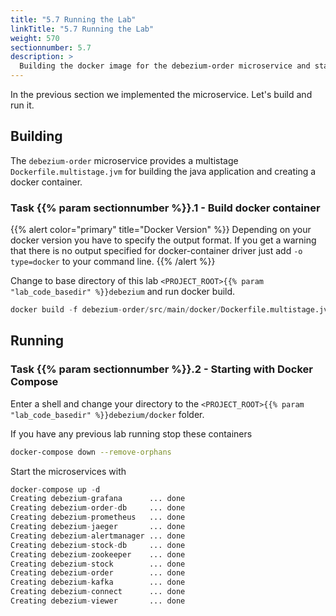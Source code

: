 ```yaml
---
title: "5.7 Running the Lab"
linkTitle: "5.7 Running the Lab"
weight: 570
sectionnumber: 5.7
description: >
  Building the docker image for the debezium-order microservice and start the environment.
---
```


In the previous section we implemented the microservice. Let's build and run it.


## Building

The `debezium-order` microservice provides a multistage `Dockerfile.multistage.jvm` for building the java application and creating a docker container.


### Task {{% param sectionnumber %}}.1 - Build docker container

{{% alert color="primary" title="Docker Version" %}}
Depending on your docker version you have to specify the output format. If you get a warning that there is no output specified for docker-container driver just add `-o type=docker` to your command line.
{{% /alert %}}

Change to base directory of this lab `<PROJECT_ROOT>{{% param "lab_code_basedir" %}}debezium` and run docker build.

```s
docker build -f debezium-order/src/main/docker/Dockerfile.multistage.jvm -t {{% param "image_prefix" %}}debezium-order:latest debezium-order
```


## Running


### Task {{% param sectionnumber %}}.2 - Starting with Docker Compose

Enter a shell and change your directory to the `<PROJECT_ROOT>{{% param "lab_code_basedir" %}}debezium/docker` folder.

If you have any previous lab running stop these containers
```bash
docker-compose down --remove-orphans
```

Start the microservices with

```s
docker-compose up -d
Creating debezium-grafana      ... done
Creating debezium-order-db     ... done
Creating debezium-prometheus   ... done
Creating debezium-jaeger       ... done
Creating debezium-alertmanager ... done
Creating debezium-stock-db     ... done
Creating debezium-zookeeper    ... done
Creating debezium-stock        ... done
Creating debezium-order        ... done
Creating debezium-kafka        ... done
Creating debezium-connect      ... done
Creating debezium-viewer       ... done
```
